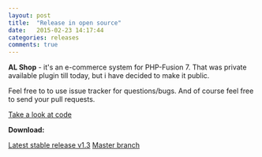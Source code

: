```yaml
---
layout: post
title:  "Release in open source"
date:   2015-02-23 14:17:44
categories: releases
comments: true
---
```

**AL Shop** - it's an e-commerce system for PHP-Fusion 7. That was private available plugin till today, but i have decided to make it public.

Feel free to to use issue tracker for questions/bugs. And of course feel free to send your pull requests.

[Take a look at code][repo]

**Download:**

<a class="btn btn-default" href="https://github.com/AnnetLab/AL-Shop/archive/v1.3.0.zip">Latest stable release v1.3</a>
<a class="btn btn-default" href="https://github.com/AnnetLab/AL-Shop/archive/master.zip">Master branch</a>

[repo]: https://github.com/AnnetLab/AL-Shop
